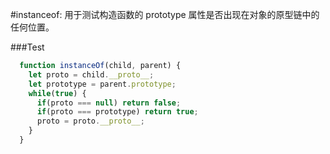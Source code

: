 #instanceof: 用于测试构造函数的 prototype 属性是否出现在对象的原型链中的任何位置。
<br />

###Test

```Javascript
  function instanceOf(child, parent) {
    let proto = child.__proto__;
    let prototype = parent.prototype;
    while(true) {
      if(proto === null) return false;
      if(proto === prototype) return true;
      proto = proto.__proto__;
    }
  }
```
